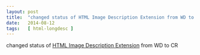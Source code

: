 ```yaml
---
layout: post
title:  "changed status of HTML Image Description Extension from WD to CR"
date:   2014-08-12
tags:   [ html-longdesc ]
---
```


changed status of [HTML Image Description Extension](/spec/html-longdesc) from WD to CR


